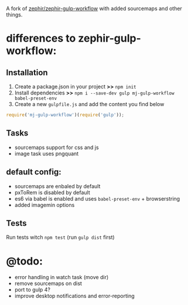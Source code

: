 A fork of [zephir/zephir-gulp-workflow](https://github.com/zephir/zephir-gulp-workflow) with added sourcemaps and other things.

# differences to zephir-gulp-workflow:

## Installation

1. Create a package.json in your project **>>** `npm init`
2. Install dependencies **>>** `npm i --save-dev gulp mj-gulp-workflow babel-preset-env`
3. Create a new `gulpfile.js` and add the content you find below

```js
require('mj-gulp-workflow')(require('gulp'));
```

## Tasks
- sourcemaps support for css and js
- image task uses pngquant

## default config:

- sourcemaps are enbaled by default
- pxToRem is disabled by default
- es6 via babel is enabled and uses `babel-preset-env` + browserstring
- added imagemin options


## Tests

Run tests witch `npm test` (run `gulp dist` first)

# @todo:
- error handling in watch task (move dir)
- remove sourcemaps on dist
- port to gulp 4?
- improve desktop notifications and error-reporting
